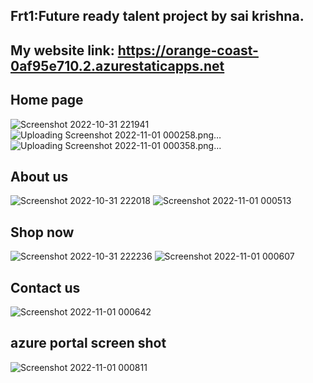 ## Frt1:Future ready talent project by sai krishna.


## My website link: https://orange-coast-0af95e710.2.azurestaticapps.net

## Home page
![Screenshot 2022-10-31 221941](https://user-images.githubusercontent.com/105770061/199085715-b57b49a4-c48b-4dd8-a963-e3cba34b874f.png)
![Uploading Screenshot 2022-11-01 000258.png…]()
![Uploading Screenshot 2022-11-01 000358.png…]()


## About us
![Screenshot 2022-10-31 222018](https://user-images.githubusercontent.com/105770061/199085453-6d378f3f-0fb3-4418-8b7b-feaf6b12027b.png)
![Screenshot 2022-11-01 000513](https://user-images.githubusercontent.com/105770061/199085572-79f998b1-63e4-4f8b-8bb3-708c8e9c2c53.png)


## Shop now
![Screenshot 2022-10-31 222236](https://user-images.githubusercontent.com/105770061/199085375-7e3c1976-09e4-494a-a482-ec48e4c1a17c.png)
![Screenshot 2022-11-01 000607](https://user-images.githubusercontent.com/105770061/199085396-3ffd60e2-ef0d-4d20-9266-f8518c2de5d7.png)


## Contact us
![Screenshot 2022-11-01 000642](https://user-images.githubusercontent.com/105770061/199085337-c2cf9af5-6c0d-4580-974f-a59da032ae1d.png)

## azure portal screen shot
![Screenshot 2022-11-01 000811](https://user-images.githubusercontent.com/105770061/199085310-6b43e3aa-b406-4632-9cec-07aa57d9d681.png)
